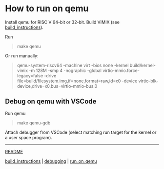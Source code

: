 # How to run on qemu

Install qemu for RISC V 64-bit or 32-bit. Build VIMIX (see [build_instructions](build_instructions.md)).

Run 
> make qemu

Or run manually:
> qemu-system-riscv64 -machine virt -bios none -kernel build/kernel-vimix -m 128M -smp 4 -nographic -global virtio-mmio.force-legacy=false -drive file=build/filesystem.img,if=none,format=raw,id=x0 -device virtio-blk-device,drive=x0,bus=virtio-mmio-bus.0


## Debug on qemu with VSCode

Run qemu
> make qemu-gdb

Attach debugger from VSCode (select matching run target for the kernel or a user space program).

---
[README](../README.md)

[build_instructions](build_instructions.md) | [debugging](debugging.md) | [run_on_qemu](run_on_qemu.md)
